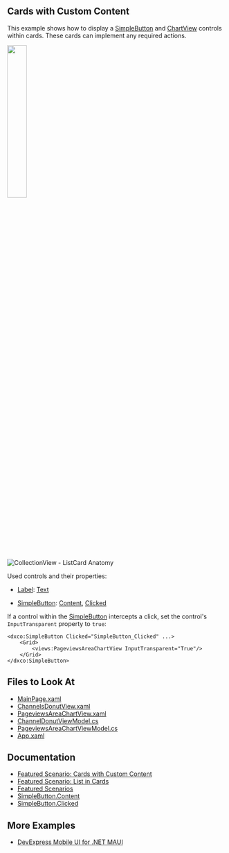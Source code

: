 <!-- default badges list -->
<!-- default badges end -->
## Cards with Custom Content

This example shows how to display a [SimpleButton](https://docs.devexpress.com/MAUI/DevExpress.Maui.Controls.SimpleButton) and [ChartView](https://docs.devexpress.com/MAUI/DevExpress.Maui.Charts.ChartView) controls within cards. These cards can implement any required actions.  

<img src="https://user-images.githubusercontent.com/12169834/228201579-826dea6c-4af0-4bdc-ae86-4873cd115fd6.png" width="30%"/>

![CollectionView - ListCard Anatomy](~/images/scenarios/card-with-buttons-anatomy.png)

Used controls and their properties:

* [Label](https://learn.microsoft.com/en-us/dotnet/maui/user-interface/controls/label?view=net-maui-7.0): [Text](https://learn.microsoft.com/en-us/dotnet/api/microsoft.maui.controls.label.text?view=net-maui-7.0)

* [SimpleButton](https://docs.devexpress.com/MAUI/DevExpress.Maui.Controls.SimpleButton): [Content](https://docs.devexpress.com/MAUI/DevExpress.Maui.Controls.SimpleButton.Content), [Clicked](https://docs.devexpress.com/MAUI/DevExpress.Maui.Controls.SimpleButton.Clicked)

If a control within the [SimpleButton](https://docs.devexpress.com/MAUI/DevExpress.Maui.Controls.SimpleButton) intercepts a click, set the control's `InputTransparent` property to `true`:
 
```xaml
<dxco:SimpleButton Clicked="SimpleButton_Clicked" ...>
    <Grid>
        <views:PageviewsAreaChartView InputTransparent="True"/>
    </Grid>
</dxco:SimpleButton>
```

## Files to Look At

<!-- default file list -->
* [MainPage.xaml](CS/MainPage.xaml)
* [ChannelsDonutView.xaml](CS/Views/ChannelsDonutView.xaml)
* [PageviewsAreaChartView.xaml](CS/Views/PageviewsAreaChartView.xaml)
* [ChannelDonutViewModel.cs](CS/ViewModels/ChannelDonutViewModel.cs)
* [PageviewsAreaChartViewModel.cs](CS/ViewModels/PageviewsAreaChartViewModel.cs)
* [App.xaml](CS/App.xaml)
<!-- default file list end -->

## Documentation

* [Featured Scenario: Cards with Custom Content](https://docs.devexpress.com/MAUI/404341)
* [Featured Scenario: List in Cards](https://docs.devexpress.com/MAUI/404301)
* [Featured Scenarios](https://docs.devexpress.com/MAUI/404291)
* [SimpleButton.Content](https://docs.devexpress.com/MAUI/DevExpress.Maui.Controls.SimpleButton.Content)
* [SimpleButton.Clicked](https://docs.devexpress.com/MAUI/DevExpress.Maui.Controls.SimpleButton.Clicked)

## More Examples

* [DevExpress Mobile UI for .NET MAUI](https://github.com/DevExpress-Examples/maui-demo-app/)
